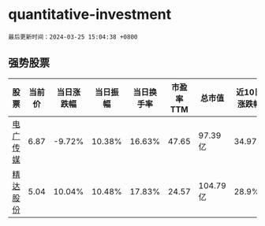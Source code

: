 # quantitative-investment

`最后更新时间：2024-03-25 15:04:38 +0800`

## 强势股票

|股票|当前价|当日涨跌幅|当日振幅|当日换手率|市盈率TTM|总市值|近10日涨跌幅|
|----|----|----|----|----|----|----|----|
|[电广传媒](https://xueqiu.com/S/SZ000917)|6.87|-9.72%|10.38%|16.63%|47.65|97.39亿|34.97%|
|[精达股份](https://xueqiu.com/S/SH600577)|5.04|10.04%|10.48%|17.83%|24.57|104.79亿|28.9%|
